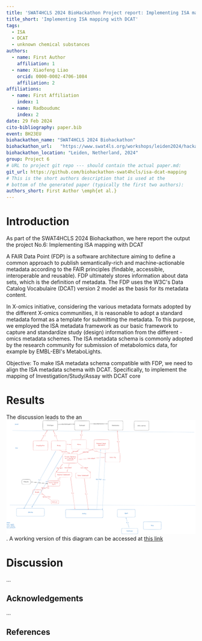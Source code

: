 ```yaml
---
title: 'SWAT4HCLS 2024 BioHackathon Project report: Implementing ISA mapping with DCAT'
title_short: 'Implementing ISA mapping with DCAT'
tags:
  - ISA
  - DCAT
  - unknown chemical substances
authors:
  - name: First Author
    affiliation: 1
  - name: Xiaofeng Liao
    orcid: 0000-0002-4706-1084
    affiliation: 2
affiliations:
  - name: First Affiliation
    index: 1
  - name: Radboudumc
    index: 2
date: 29 Feb 2024
cito-bibliography: paper.bib
event: BH23EU
biohackathon_name: "SWAT4HCLS 2024 Biohackathon"
biohackathon_url:   "https://www.swat4ls.org/workshops/leiden2024/hackathon/"
biohackathon_location: "Leiden, Netherland, 2024"
group: Project 6
# URL to project git repo --- should contain the actual paper.md:
git_url: https://github.com/biohackathon-swat4hcls/isa-dcat-mapping
# This is the short authors description that is used at the
# bottom of the generated paper (typically the first two authors):
authors_short: First Author \emph{et al.}
---
```



# Introduction

As part of the SWAT4HCLS 2024 Biohackathon, we here report the output the project No.6: Implementing ISA mapping with DCAT

A FAIR Data Point (FDP) is a software architecture aiming to define a common approach to publish semantically-rich and machine-actionable metadata according to the FAIR principles (findable, accessible, interoperable and reusable). FDP ultimately stores information about data sets, which is the definition of metadata. The FDP uses the W3C's Data Catalog Vocabulaire (DCAT) version 2 model as the basis for its metadata content.
 
In X-omics initiative, considering the various metadata formats adopted by the different X-omics communities, it is reasonable to adopt a standard metadata format as a template for submitting the metadata. To this purpose, we employed the ISA metadata framework as our basic framework to capture and standardize study (design) information from the different -omics metadata schemes. The ISA metadata schema is commonly adopted by the research community for submission of metabolomics data, for example by EMBL-EBI's MetaboLights.


Objective:
To make ISA metadata schema compatible with FDP, we need to align the ISA metadata schema with DCAT.
Specifically, to implement the mapping of Investigation/Study/Assay with DCAT core





# Results
The discussion leads to the an ![initial model](./InitialModel).
A working version of this diagram can be accessed at [this link](https://excalidraw.com/#room=9059444f3c59c0298c4a,Qsjn-RuVXjqv43gGyhgG_g)


# Discussion

...

## Acknowledgements

...

## References

<!-- 
# Formatting

This document use Markdown and you can look at [this tutorial](https://www.markdowntutorial.com/).

## Subsection level 2

Please keep sections to a maximum of only two levels.

## Tables and figures

Tables can be added in the following way, though alternatives are possible:

Table: Note that table caption is automatically numbered and should be
given before the table itself.

| Header 1 | Header 2 |
| -------- | -------- |
| item 1 | item 2 |
| item 3 | item 4 |

A figure is added with:

![Caption for BioHackrXiv logo figure](./biohackrxiv.png)

# Other main section on your manuscript level 1

Lists can be added with:

1. Item 1
2. Item 2

# Citation Typing Ontology annotation

You can use [CiTO](http://purl.org/spar/cito/2018-02-12) annotations, as explained in [this BioHackathon Europe 2021 write up](https://raw.githubusercontent.com/biohackrxiv/bhxiv-metadata/main/doc/elixir_biohackathon2021/paper.md) and [this CiTO Pilot](https://www.biomedcentral.com/collections/cito).
Using this template, you can cite an article and indicate _why_ you cite that article, for instance DisGeNET-RDF [@citesAsAuthority:Queralt2016].

The syntax in Markdown is as follows: a single intention annotation looks like
`[@usesMethodIn:Krewinkel2017]`; two or more intentions are separated
with colons, like `[@extends:discusses:Nielsen2017Scholia]`. When you cite two
different articles, you use this syntax: `[@citesAsDataSource:Ammar2022ETL; @citesAsDataSource:Arend2022BioHackEU22]`.

Possible CiTO typing annotation include:

* citesAsDataSource: when you point the reader to a source of data which may explain a claim
* usesDataFrom: when you reuse somehow (and elaborate on) the data in the cited entity
* usesMethodIn
* citesAsAuthority
* citesAsEvidence
* citesAsPotentialSolution
* citesAsRecommendedReading
* citesAsRelated
* citesAsSourceDocument
* citesForInformation
* confirms
* documents
* providesDataFor
* obtainsSupportFrom
* discusses
* extends
* agreesWith
* disagreesWith
* updates
* citation: generic citation -->
